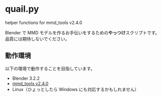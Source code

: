 # quail.py
helper functions for mmd_tools v2.4.0

Blender で MMD モデルを作るお手伝いをするための**やっつけ**スクリプトです。
品質には期待しないでください。

## 動作環境
以下の環境で動作することを目指しています。
- Blender 3.2.2
- [mmd_tools v2.4.0](https://github.com/UuuNyaa/blender_mmd_tools)
- Linux（ひょっとしたら Windows にも対応するかもしれません）
